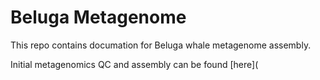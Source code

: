 # Beluga Metagenome
This repo contains documation for Beluga whale metagenome assembly. 

Initial metagenomics QC and assembly can be found [here](
